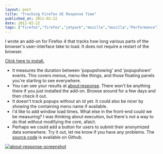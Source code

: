 ```yaml
---
layout: post
title: "Tracking Firefox UI Response Time"
published_at: 2011-02-22
date: 2011-02-22
tags: ["firefox","firefox","jetpack","mozilla","mozilla","Performance"]
---
```


I wrote an add-on for Firefox 4 that tracks how long various parts of the browser's user-interface take to load. It does not require a restart of the browser.

[Click here to install.](http://people.mozilla.com/~dietrich/aboutresponse.xpi)

*   It measures the duration between 'popupshowing' and 'popupshown' events. This covers menus, menu-like things, and those floating panels you're starting to see everywhere.
*   You can see your results at [about:response](response). There won't be anything there if you just installed the add-on. Browse around for a few days and then check it out.
*   It doesn't track popups without an id yet. It could also be nicer by showing the containing menu name if available.
*   I'd like to add window load times. What else in the front-end could we be measuring? I was thinking about <command> execution, but there's not a way to do that without modifying the core, afaict.
*   Perhaps we could add a button for users to submit their anonymized data somewhere.
Try it out, let me know if you have any problems. The [source code](https://github.com/autonome/about-response) is available on Github.

[![about-response-screenshot](http://autonome.files.wordpress.com/2011/02/about-response-screenshot.png "about-response-screenshot")](about-response-screenshot.png)